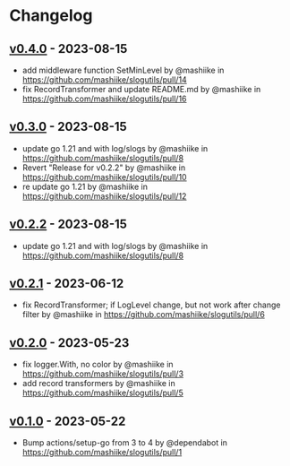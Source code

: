 # Changelog

## [v0.4.0](https://github.com/mashiike/slogutils/compare/v0.3.0...v0.4.0) - 2023-08-15
- add middleware function SetMinLevel by @mashiike in https://github.com/mashiike/slogutils/pull/14
- fix  RecordTransformer and update README.md by @mashiike in https://github.com/mashiike/slogutils/pull/16

## [v0.3.0](https://github.com/mashiike/slogutils/compare/v0.2.1...v0.3.0) - 2023-08-15
- update go 1.21 and with log/slogs by @mashiike in https://github.com/mashiike/slogutils/pull/8
- Revert "Release for v0.2.2" by @mashiike in https://github.com/mashiike/slogutils/pull/10
- re update go 1.21 by @mashiike in https://github.com/mashiike/slogutils/pull/12

## [v0.2.2](https://github.com/mashiike/slogutils/compare/v0.2.1...v0.2.2) - 2023-08-15
- update go 1.21 and with log/slogs by @mashiike in https://github.com/mashiike/slogutils/pull/8

## [v0.2.1](https://github.com/mashiike/slogutils/compare/v0.2.0...v0.2.1) - 2023-06-12
- fix RecordTransformer; if LogLevel change, but not work after change filter by @mashiike in https://github.com/mashiike/slogutils/pull/6

## [v0.2.0](https://github.com/mashiike/slogutils/compare/v0.1.0...v0.2.0) - 2023-05-23
- fix logger.With, no color by @mashiike in https://github.com/mashiike/slogutils/pull/3
- add record transformers by @mashiike in https://github.com/mashiike/slogutils/pull/5

## [v0.1.0](https://github.com/mashiike/slogutils/commits/v0.1.0) - 2023-05-22
- Bump actions/setup-go from 3 to 4 by @dependabot in https://github.com/mashiike/slogutils/pull/1

